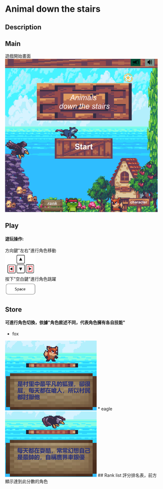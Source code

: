 # Animal down the stairs
## Description
## Main
遊戲開始畫面  
<img src="https://github.com/ShawnChen0817/ImgDataBase/blob/main/start.png" width="500px">
## Play
#### 遊玩操作:   
方向鍵"左右"進行角色移動   
<img src="https://github.com/ShawnChen0817/ImgDataBase/blob/main/%E6%96%B9%E5%90%91%E9%8D%B5.png" width="100px">   
按下"空白鍵"進行角色跳躍   
<img src="https://github.com/ShawnChen0817/ImgDataBase/blob/main/space.png" width="100px">    
## Store
#### 可進行角色切換，依據"角色敘述不同，代表角色擁有各自技能"
* fox
<img src="https://github.com/ShawnChen0817/ImgDataBase/blob/main/fox.png" width="300px">   
* eagle
<img src="https://github.com/ShawnChen0817/ImgDataBase/blob/main/eagle.png" width="300px">    
## Rank list
評分排名表，前方顯示達到此分數的角色
